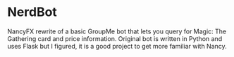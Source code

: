 NerdBot
=======

NancyFX rewrite of a basic GroupMe bot that lets you query for Magic: The Gathering card and price information. Original bot is written in Python and uses Flask but I figured, it is a good project to get more familiar with Nancy.
